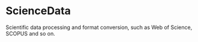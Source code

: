 # ScienceData
Scientific data processing and format conversion, such as Web of Science, SCOPUS and so on.

